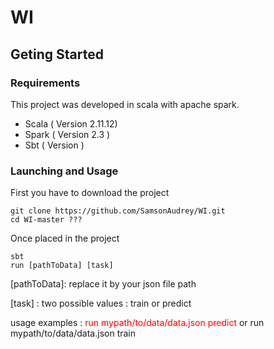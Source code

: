 # WI 

## Geting Started 

### Requirements
This project was developed in scala with apache spark.

* Scala ( Version 2.11.12)
* Spark ( Version 2.3 ) 
* Sbt ( Version )

### Launching and Usage 

First you have to download the project 

```shell
git clone https://github.com/SamsonAudrey/WI.git
cd WI-master ???
```
Once placed in the project 

```shell
sbt
run [pathToData] [task]     
```
 
[pathToData]: replace it by your json file path

[task] : two possible values : train or predict 

usage examples : <span style="color:red"> run mypath/to/data/data.json predict </span>   or      run mypath/to/data/data.json train
